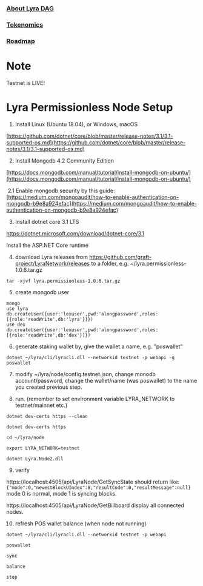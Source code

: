 ### [About Lyra DAG](https://github.com/graft-project/LyraNetwork/wiki)
### [Tokenomics](https://github.com/graft-project/LyraNetwork/wiki/Tokenomics)
### [Roadmap](https://github.com/graft-project/LyraNetwork/wiki/Roadmap)

# Note
Testnet is LIVE!

# Lyra Permissionless Node Setup

1. Install Linux (Ubuntu 18.04), or Windows, macOS

[https://github.com/dotnet/core/blob/master/release-notes/3.1/3.1-supported-os.md](https://github.com/dotnet/core/blob/master/release-notes/3.1/3.1-supported-os.md)

2. Install Mongodb 4.2 Community Edition

[https://docs.mongodb.com/manual/tutorial/install-mongodb-on-ubuntu/](https://docs.mongodb.com/manual/tutorial/install-mongodb-on-ubuntu/)

​	2.1 Enable mongodb security by this guide: [https://medium.com/mongoaudit/how-to-enable-authentication-on-mongodb-b9e8a924efac](https://medium.com/mongoaudit/how-to-enable-authentication-on-mongodb-b9e8a924efac)

3. Install dotnet core 3.1 LTS

https://dotnet.microsoft.com/download/dotnet-core/3.1

Install the ASP.NET Core runtime

4. download Lyra releases from https://github.com/graft-project/LyraNetwork/releases to a folder, e.g. ~/lyra.permissionless-1.0.6.tar.gz

`tar -xjvf lyra.permissionless-1.0.6.tar.gz`

5. create mongodb user

`mongo`  
`use lyra`  
`db.createUser({user:'lexuser',pwd:'alongpassword',roles:[{role:'readWrite',db:'lyra'}]})`  
`use dex`  
`db.createUser({user:'lexuser',pwd:'alongpassword',roles:[{role:'readWrite',db:'dex'}]})`

6. generate staking wallet by, give the wallet a name, e.g. "poswallet"

`dotnet ~/lyra/cli/lyracli.dll --networkid testnet -p webapi -g poswallet`

7. modify ~/lyra/node/config.testnet.json, change monodb account/password, change the wallet/name (was poswallet) to the name you created previous step.


8. run. (remember to set environment variable LYRA_NETWORK to testnet/mainnet etc.)

`dotnet dev-certs https --clean`

`dotnet dev-certs https`

`cd ~/lyra/node`

`export LYRA_NETWORK=testnet`

`dotnet Lyra.Node2.dll`

9. verify

https://localhost:4505/api/LyraNode/GetSyncState
should return like:
`{"mode":0,"newestBlockUIndex":8,"resultCode":0,"resultMessage":null}`
mode 0 is normal, mode 1 is syncing blocks.

https://localhost:4505/api/LyraNode/GetBillboard
display all connected nodes.

10. refresh POS wallet balance (when node not running)

`dotnet ~/lyra/cli/lyracli.dll --networkid testnet -p webapi`

`poswallet`

`sync`

`balance`

`stop`




